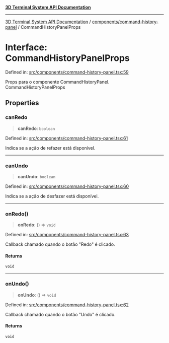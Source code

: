 [**3D Terminal System API Documentation**](../../../README.md)

***

[3D Terminal System API Documentation](../../../README.md) / [components/command-history-panel](../README.md) / CommandHistoryPanelProps

# Interface: CommandHistoryPanelProps

Defined in: [src/components/command-history-panel.tsx:59](https://github.com/Dicommunitas/ThreeJS_Terminal_3D/blob/824631c882bd29351bc730ad23d22c22cce24127/src/components/command-history-panel.tsx#L59)

Props para o componente CommandHistoryPanel.
 CommandHistoryPanelProps

## Properties

### canRedo

> **canRedo**: `boolean`

Defined in: [src/components/command-history-panel.tsx:61](https://github.com/Dicommunitas/ThreeJS_Terminal_3D/blob/824631c882bd29351bc730ad23d22c22cce24127/src/components/command-history-panel.tsx#L61)

Indica se a ação de refazer está disponível.

***

### canUndo

> **canUndo**: `boolean`

Defined in: [src/components/command-history-panel.tsx:60](https://github.com/Dicommunitas/ThreeJS_Terminal_3D/blob/824631c882bd29351bc730ad23d22c22cce24127/src/components/command-history-panel.tsx#L60)

Indica se a ação de desfazer está disponível.

***

### onRedo()

> **onRedo**: () => `void`

Defined in: [src/components/command-history-panel.tsx:63](https://github.com/Dicommunitas/ThreeJS_Terminal_3D/blob/824631c882bd29351bc730ad23d22c22cce24127/src/components/command-history-panel.tsx#L63)

Callback chamado quando o botão "Redo" é clicado.

#### Returns

`void`

***

### onUndo()

> **onUndo**: () => `void`

Defined in: [src/components/command-history-panel.tsx:62](https://github.com/Dicommunitas/ThreeJS_Terminal_3D/blob/824631c882bd29351bc730ad23d22c22cce24127/src/components/command-history-panel.tsx#L62)

Callback chamado quando o botão "Undo" é clicado.

#### Returns

`void`

